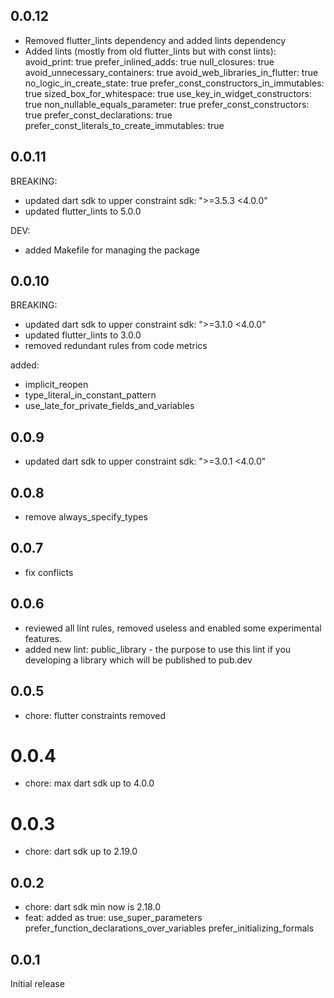 ## 0.0.12

- Removed flutter_lints dependency and added lints dependency
- Added lints (mostly from old flutter_lints but with const lints):
  avoid_print: true
  prefer_inlined_adds: true
  null_closures: true
  avoid_unnecessary_containers: true
  avoid_web_libraries_in_flutter: true
  no_logic_in_create_state: true
  prefer_const_constructors_in_immutables: true
  sized_box_for_whitespace: true
  use_key_in_widget_constructors: true
  non_nullable_equals_parameter: true
  prefer_const_constructors: true
  prefer_const_declarations: true
  prefer_const_literals_to_create_immutables: true

## 0.0.11

BREAKING:

- updated dart sdk to upper constraint sdk: ">=3.5.3 <4.0.0"
- updated flutter_lints to 5.0.0

DEV:

- added Makefile for managing the package

## 0.0.10

BREAKING:

- updated dart sdk to upper constraint sdk: ">=3.1.0 <4.0.0"
- updated flutter_lints to 3.0.0
- removed redundant rules from code metrics

added:

- implicit_reopen
- type_literal_in_constant_pattern
- use_late_for_private_fields_and_variables

## 0.0.9

- updated dart sdk to upper constraint sdk: ">=3.0.1 <4.0.0"

## 0.0.8

- remove always_specify_types

## 0.0.7

- fix conflicts

## 0.0.6

- reviewed all lint rules, removed useless and enabled some experimental features.
- added new lint: public_library - the purpose to use this lint if you developing a library which will be published to pub.dev

## 0.0.5

- chore: flutter constraints removed

# 0.0.4

- chore: max dart sdk up to 4.0.0

# 0.0.3

- chore: dart sdk up to 2.19.0

## 0.0.2

- chore: dart sdk min now is 2.18.0
- feat: added as true:
  use_super_parameters
  prefer_function_declarations_over_variables
  prefer_initializing_formals

## 0.0.1

Initial release
